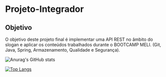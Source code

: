 # Projeto-Integrador

## Objetivo
O objetivo deste projeto final é implementar uma API REST no âmbito do slogan e aplicar
os conteúdos trabalhados durante o BOOTCAMP MELI. (Git, Java, Spring, Armazenamento,
Qualidade e Segurança).

![Anurag's GitHub stats](https://github-readme-stats.vercel.app/api?username=Ml-Rafa/Projeto-Integrador&show_icons=true&theme=radical)

[![Top Langs](https://github-readme-stats.vercel.app/api/top-langs/?username=Ml-Rafa&layout=compact)](https://github.com/Ml-Rafa/github-readme-stats)
